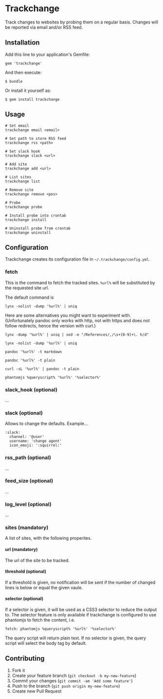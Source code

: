 # Trackchange

Track changes to websites by probing them on a regular basis. Changes
will be reported via email and/or RSS feed.


## Installation

Add this line to your application's Gemfile:

    gem 'trackchange'

And then execute:

    $ bundle

Or install it yourself as:

    $ gem install trackchange


## Usage

    # Set email
    trackchange email <email>

    # Set path to store RSS feed
    trackchange rss <path>

    # Set slack hook
    trackchange slack <url>

    # Add site
    trackchange add <url>

    # List sites
    trackchange list

    # Remove site
    trackchange remove <pos>

    # Probe
    trackchange probe

    # Install probe into crontab
    trackchange install

    # Uninstall probe from crontab
    trackchange uninstall


## Configuration

Trackchange creates its configuration file in `~/.trackchange/config.yml`.

### fetch

This is the command to fetch the tracked sites. `%url%` will be
substituted by the requested site url.

The default command is

    lynx -nolist -dump '%url%' | uniq

Here are some alternatives you might want to experiment
with. (Unfortunately pandoc only works with http, not with https and
does not follow redirects, hence the version with curl.)

    lynx -dump '%url%' | uniq | sed -e "/References/,/\s+[0-9]+\. h/d"

    lynx -nolist -dump '%url%' | uniq

    pandoc '%url%' -t markdown

    pandoc '%url%' -t plain

    curl -sL '%url%' | pandoc -t plain

    phantomjs %queryscript% '%url%' '%selector%'

### slack_hook (optional)

...

### slack (optional)

Allows to change the defaults. Example...

```
:slack:
  channel: '@user'
  username: 'change agent'
  icon_emoji: ':squirrel:'
```

### rss_path (optional)

...

### feed_size (optional)

...

### log_level (optional)

...

### sites (mandatory)

A list of sites, with the following properites.

#### url (mandatory)

The url of the site to be tracked.

#### threshold (optional)

If a threshold is given, no notification will be sent if the number of
changed lines is below or equal the given vaule.

#### selector (optional)

If a selector is given, it will be used as a CSS3 selector to reduce
the output to. The selector feature is only available if trackchange
is configured to use phantomjs to fetch the content, i.e.

    fetch: phantomjs %queryscript% '%url%' '%selector%'

The query script will return plain text. If no selector is given, the
query script will select the body tag by default.


## Contributing

1. Fork it
2. Create your feature branch (`git checkout -b my-new-feature`)
3. Commit your changes (`git commit -am 'Add some feature'`)
4. Push to the branch (`git push origin my-new-feature`)
5. Create new Pull Request
